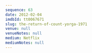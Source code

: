 ```yaml
---
sequence: 63
date: 2012-02-04
imdbId: tt0067671
slug: the-return-of-count-yorga-1971
venue: null
venueNotes: null
medium: Netflix
mediumNotes: null
---
```

